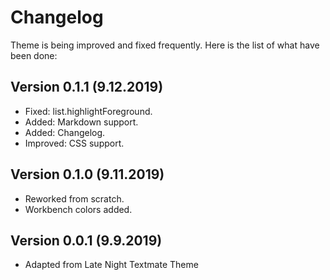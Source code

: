 # Changelog

Theme is being improved and fixed frequently. Here is the list of what have been done:

## Version 0.1.1 (9.12.2019)

* Fixed: list.highlightForeground.
* Added: Markdown support.
* Added: Changelog.
* Improved: CSS support.

## Version 0.1.0 (9.11.2019)

* Reworked from scratch.
* Workbench colors added.

## Version 0.0.1 (9.9.2019)

* Adapted from Late Night Textmate Theme